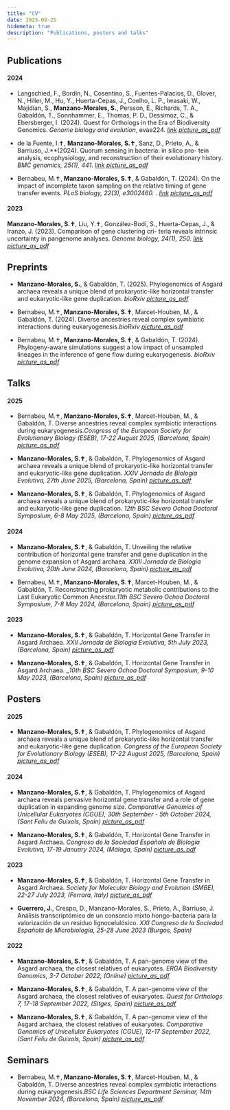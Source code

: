 ```yaml
---
title: "CV"
date: 2025-08-25
hidemeta: true
description: "Publications, posters and talks"
---
```



## Publications

#### 2024

* Langschied, F., Bordin, N., Cosentino, S., Fuentes-Palacios, D., Glover, N., Hiller, M., Hu, Y., Huerta-Cepas, J., Coelho, L. P., Iwasaki, W., Majidian, S., **Manzano-Morales, S.**, Persson, E., Richards, T. A., Gabaldón, T., Sonnhammer, E., Thomas, P. D., Dessimoz, C., & Ebersberger, I. (2024). Quest for Orthologs in the Era of Biodiversity Genomics. _Genome biology and evolution_, evae224. [<i class="material-icons">link</i>](https://doi.org/10.1093/gbe/evae224)   [<i class="material-icons">picture_as_pdf</i>](https://saimanzano.github.io/docs/papers/QFO2024.pdf)  

* de la Fuente, I.✝, **Manzano-Morales, S.✝**, Sanz, D., Prieto, A., & Barriuso, J.**(2024). Quorum sensing in bacteria: in silico pro-
tein analysis, ecophysiology, and reconstruction of their evolutionary history. _BMC genomics, 25(1), 441_. [<i class="material-icons">link</i>](https://doi.org/10.1186/s12864-024-10355-6)   [<i class="material-icons">picture_as_pdf</i>](https://saimanzano.github.io/docs/papers/QS24.pdf)  

* Bernabeu, M.✝, **Manzano-Morales, S.✝**, & Gabaldón, T. (2024). On the impact of incomplete taxon sampling on the relative timing of gene transfer events. _PLoS biology, 22(3), e3002460._ . [<i class="material-icons">link</i>](https://doi.org/10.1371/journal.pbio.3002460)   [<i class="material-icons">picture_as_pdf</i>](https://saimanzano.github.io/docs/papers/GHOST24.pdf)  
 

#### 2023

**Manzano-Morales, S.✝**, Liu, Y.✝, González-Bodí, S., Huerta-Cepas, J., & Iranzo, J. (2023). Comparison of gene clustering cri-
teria reveals intrinsic uncertainty in pangenome analyses. _Genome biology, 24(1), 250._  [<i class="material-icons">link</i>](https://doi.org/10.1186/s13059-023-03089-3)   [<i class="material-icons">picture_as_pdf</i>](https://saimanzano.github.io/docs/papers/Manzano-Morales2023.pdf)  


## Preprints


* **Manzano-Morales, S.**, & Gabaldón, T. (2025). Phylogenomics of Asgard archaea reveals a unique blend of prokaryotic-like horizontal transfer and eukaryotic-like gene duplication. _bioRxiv_ [<i class="material-icons">picture_as_pdf</i>](https://www.biorxiv.org/content/10.1101/2024.10.04.616067v1)

* Bernabeu, M.✝, **Manzano-Morales, S.✝**, Marcet-Houben, M., & Gabaldón, T. (2024). Diverse ancestries reveal complex symbiotic interactions during eukaryogenesis._bioRxiv_ [<i class="material-icons">picture_as_pdf</i>](https://www.biorxiv.org/content/10.1101/2024.10.14.618062v2)

* Bernabeu, M.✝, **Manzano-Morales, S.✝**, & Gabaldón, T. (2024). Phylogeny-aware simulations suggest a low impact of unsampled lineages in the inference of gene flow during eukaryogenesis. _bioRxiv_ [<i class="material-icons">picture_as_pdf</i>](https://www.biorxiv.org/content/10.1101/2024.10.04.616067v1)



## Talks

#### 2025

* Bernabeu, M.✝, **Manzano-Morales, S.✝**, Marcet-Houben, M., & Gabaldón, T. Diverse ancestries reveal complex symbiotic interactions during eukaryogenesis._Congress of the European Society for Evolutionary Biology (ESEB), 17-22 August 2025, (Barcelona, Spain)_ [<i class="material-icons">picture_as_pdf</i>](https://saimanzano.github.io/docs/talks/2025/ESEB2025.pdf)

* **Manzano-Morales, S.✝**,  & Gabaldón, T. Phylogenomics of Asgard archaea reveals a unique blend of prokaryotic-like horizontal transfer and eukaryotic-like gene duplication. _XXIV Jornada de Biologia Evolutiva, 27th June 2025, (Barcelona, Spain)_ [<i class="material-icons">picture_as_pdf</i>](https://saimanzano.github.io/docs/talks/2025/JBE2025.pdf)

* **Manzano-Morales, S.✝**,  & Gabaldón, T. Phylogenomics of Asgard archaea reveals a unique blend of prokaryotic-like horizontal transfer and eukaryotic-like gene duplication. _12th BSC Severo Ochoa Doctoral Symposium, 6-8 May 2025, (Barcelona, Spain)_ [<i class="material-icons">picture_as_pdf</i>](https://saimanzano.github.io/docs/talks/2025/DS2025.pdf)

#### 2024

* **Manzano-Morales, S.✝**,  & Gabaldón, T. Unveiling the relative contribution of horizontal gene transfer and gene duplication in the genome expansion of Asgard archaea. _XXIII Jornada de Biologia Evolutiva, 20th June 2024, (Barcelona, Spain)_ [<i class="material-icons">picture_as_pdf</i>](https://saimanzano.github.io/docs/talks/2024/JBE2024.pdf)

* Bernabeu, M.✝, **Manzano-Morales, S.✝**, Marcet-Houben, M., & Gabaldón, T. Reconstructing prokaryotic metabolic contributions to the Last Eukaryotic Common Ancestor._11th BSC Severo Ochoa Doctoral Symposium, 7-8 May 2024, (Barcelona, Spain)_ [<i class="material-icons">picture_as_pdf</i>](https:/saimanzano.github.io/docs/talks/2024/DS2024.pdf)

#### 2023

* **Manzano-Morales, S.✝**,  & Gabaldón, T. Horizontal Gene Transfer in Asgard Archaea. _XXII Jornada de Biologia Evolutiva, 5th July 2023, (Barcelona, Spain)_ [<i class="material-icons">picture_as_pdf</i>](https://saimanzano.github.io/docs/talks/2024/JBE2023.pdf)

* **Manzano-Morales, S.✝**,  & Gabaldón, T. Horizontal Gene Transfer in Asgard Archaea. __10th BSC Severo Ochoa Doctoral Symposium, 9-10 May 2023, (Barcelona, Spain)_ [<i class="material-icons">picture_as_pdf</i>](https://saimanzano.github.io/docs/talks/2024/DS2023.pdf)

## Posters

#### 2025

* **Manzano-Morales, S.✝**,  & Gabaldón, T. Phylogenomics of Asgard archaea reveals a unique blend of prokaryotic-like horizontal transfer and eukaryotic-like gene duplication. _Congress of the European Society for Evolutionary Biology (ESEB), 17-22 August 2025, (Barcelona, Spain)_ [<i class="material-icons">picture_as_pdf</i>](https:/saimanzano.github.io/docs/posters/2025/ESEB2025.pdf)

#### 2024

* **Manzano-Morales, S.✝**,  & Gabaldón, T. Phylogenomics of Asgard archaea reveals pervasive horizontal gene transfer and a role of gene duplication in expanding genome size. _Comparative Genomics of Unicellular Eukaryotes (CGUE), 30th September - 5th October 2024, (Sant Feliu de Guixols, Spain)_ [<i class="material-icons">picture_as_pdf</i>](https://saimanzano.github.io/docs/posters/2024/CGUE2024.pdf)

* **Manzano-Morales, S.✝**,  & Gabaldón, T. Horizontal Gene Transfer in Asgard Archaea. _Congreso de la Sociedad Española de Biología Evolutiva, 17-19 January 2024, (Málaga, Spain)_ [<i class="material-icons">picture_as_pdf</i>](https://saimanzano.github.io/docs/posters/2024/SESBE2024.pdf)

#### 2023

* **Manzano-Morales, S.✝**,  & Gabaldón, T. Horizontal Gene Transfer in Asgard Archaea. _Society for Molecular Biology and Evolution (SMBE), 22-27 July 2023, (Ferrara, Italy)_ [<i class="material-icons">picture_as_pdf</i>](https://saimanzano.github.io/docs/posters/2023/SMBE2023.pdf)

* **Guerrero, J.**, Crespo, D., Manzano-Morales, S., Prieto, A., Barriuso, J. Análisis transcriptómico de un consorcio mixto hongo-bacteria para la valorización de un residuo lignocelulósico. _XXI Congreso de la Sociedad Española de Microbiología, 25-28 June 2023 (Burgos, Spain)_


#### 2022

* **Manzano-Morales, S.✝**,  & Gabaldón, T. A pan-genome view of the Asgard archaea, the closest relatives of eukaryotes. _ERGA Biodiversity Genomics, 3-7 October 2022, (Online)_ [<i class="material-icons">picture_as_pdf</i>](https://saimanzano.github.io/docs/posters/2022/CGUE2022.pdf)

* **Manzano-Morales, S.✝**,  & Gabaldón, T. A pan-genome view of the Asgard archaea, the closest relatives of eukaryotes. _Quest for Orthologs 7, 17-18 September 2022, (Sitges, Spain)_ [<i class="material-icons">picture_as_pdf</i>](https://saimanzano.github.io/docs/posters/2022/CGUE2022.pdf)

* **Manzano-Morales, S.✝**,  & Gabaldón, T. A pan-genome view of the Asgard archaea, the closest relatives of eukaryotes. _Comparative Genomics of Unicellular Eukaryotes (CGUE), 12-17 September 2022, (Sant Feliu de Guixols, Spain)_ [<i class="material-icons">picture_as_pdf</i>](https://saimanzano.github.io/docs/posters/2022/CGUE2022.pdf)

## Seminars

* Bernabeu, M.✝, **Manzano-Morales, S.✝**, Marcet-Houben, M., & Gabaldón, T. Diverse ancestries reveal complex symbiotic interactions during eukaryogenesis._BSC Life Sciences Department Seminar, 14th November 2024, (Barcelona, Spain)_ [<i class="material-icons">picture_as_pdf</i>](https://saimanzano.github.io/docs/seminars/2024/DS2024.pdf)

